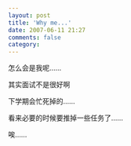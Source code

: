 ```yaml
---
layout: post
title: 'Why me...'
date: 2007-06-11 21:27
comments: false
category: 
---
```

    

怎么会是我呢……

其实面试不是很好啊

下学期会忙死掉的……

看来必要的时候要推掉一些任务了……

唉……
